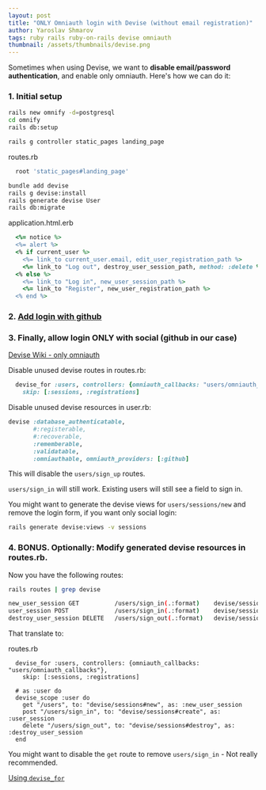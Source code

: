 ```yaml
---
layout: post
title: "ONLY Omniauth login with Devise (without email registration)"
author: Yaroslav Shmarov
tags: ruby rails ruby-on-rails devise omniauth
thumbnail: /assets/thumbnails/devise.png
---
```


Sometimes when using Devise, we want to **disable email/password authentication**, and enable only omniauth. Here's how we can do it:

### 1. Initial setup

```sh
rails new omnify -d=postgresql
cd omnify
rails db:setup
```

```sh
rails g controller static_pages landing_page
```

routes.rb

```ruby
  root 'static_pages#landing_page'
```

```sh
bundle add devise
rails g devise:install
rails generate devise User
rails db:migrate
```

application.html.erb

```ruby
  <%= notice %>
  <%= alert %>
  <% if current_user %>
    <%= link_to current_user.email, edit_user_registration_path %>
    <%= link_to "Log out", destroy_user_session_path, method: :delete %>
  <% else %>
    <%= link_to "Log in", new_user_session_path %>
    <%= link_to "Register", new_user_registration_path %>
  <% end %>
```

### 2. [Add login with github](https://blog.superails.com/devise-omniauth-github)

### 3. Finally, allow login ONLY with social (github in our case)

[Devise Wiki - only omniauth](https://github.com/heartcombo/devise/wiki/OmniAuth:-Overview#using-omniauth-without-other-authentications)

Disable unused devise routes in routes.rb:

```ruby
  devise_for :users, controllers: {omniauth_callbacks: "users/omniauth_callbacks"},
    skip: [:sessions, :registrations]
```

Disable unused devise resources in user.rb:

```ruby
devise :database_authenticatable,
       #:registerable,
       #:recoverable,
       :rememberable,
       :validatable,
       :omniauthable, omniauth_providers: [:github]
```

This will disable the `users/sign_up` routes.

`users/sign_in` will still work. Existing users will still see a field to sign in.

You might want to generate the devise views for `users/sessions/new` and remove the login form, if you want only social login:

```sh
rails generate devise:views -v sessions
```

### 4. BONUS. Optionally: Modify generated devise resources in routes.rb.

Now you have the following routes:

```sh
rails routes | grep devise
```

```sh
new_user_session GET          /users/sign_in(.:format)    devise/sessions#new
user_session POST             /users/sign_in(.:format)    devise/sessions#create
destroy_user_session DELETE   /users/sign_out(.:format)   devise/sessions#destroy
```

That translate to:

routes.rb

```
  devise_for :users, controllers: {omniauth_callbacks: "users/omniauth_callbacks"},
    skip: [:sessions, :registrations]

  # as :user do
  devise_scope :user do
    get "/users", to: "devise/sessions#new", as: :new_user_session
    post "/users/sign_in", to: "devise/sessions#create", as: :user_session
    delete "/users/sign_out", to: "devise/sessions#destroy", as: :destroy_user_session
  end
```

You might want to disable the `get` route to remove `users/sign_in` - Not really recommended.

[Using `devise_for`](https://www.rubydoc.info/github/plataformatec/devise/ActionDispatch%2FRouting%2FMapper:devise_for)
